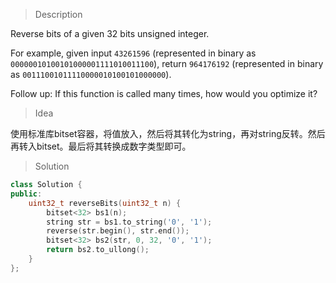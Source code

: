 > Description

Reverse bits of a given 32 bits unsigned integer.

For example, given input `43261596` (represented in binary as `00000010100101000001111010011100`), return `964176192` (represented in binary as `00111001011110000010100101000000`).

Follow up:
If this function is called many times, how would you optimize it?

> Idea

使用标准库bitset容器，将值放入，然后将其转化为string，再对string反转。然后再转入bitset。最后将其转换成数字类型即可。

> Solution

```C++
class Solution {
public:
	uint32_t reverseBits(uint32_t n) {
		bitset<32> bs1(n);
		string str = bs1.to_string('0', '1');
		reverse(str.begin(), str.end());
		bitset<32> bs2(str, 0, 32, '0', '1');
		return bs2.to_ullong();
	}
};
```
